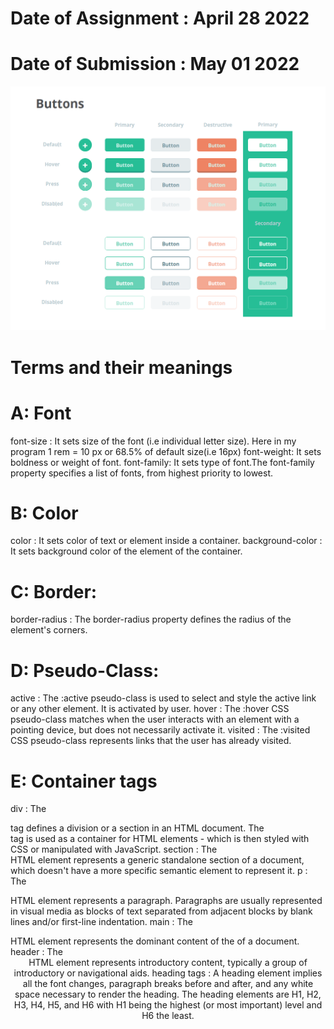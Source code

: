 # Date of Assignment : April 28 2022
# Date of Submission : May 01 2022
![screenshot](https://github.com/dikshangurung/wt-lab-assignment/blob/main/Lab/Lab%202/buttongit.png)

# Terms and their meanings
# A: Font
font-size : It sets size of the font (i.e individual letter size).
            Here in my program 1 rem = 10 px or 68.5% of default size(i.e 16px)
font-weight: It sets boldness or weight of font.
font-family: It sets type of font.The font-family property specifies a list of fonts, from highest priority to lowest.

# B: Color
color : It sets color of text or element inside a container.
background-color : It sets background color of the element of the container.
# C: Border:
border-radius : The border-radius property defines the radius of the element's corners.
# D: Pseudo-Class:
active : The :active pseudo-class is used to select and style the active link or any other element. It is activated by user.
hover : The :hover CSS pseudo-class matches when the user interacts with an element with a pointing device, but does not necessarily activate it.
visited : The :visited CSS pseudo-class represents links that the user has already visited.
# E: Container tags
div : The <div> tag defines a division or a section in an HTML document. The <div> tag is used as a container for HTML elements - which is then styled with CSS or manipulated with JavaScript. 
section : The <section> HTML element represents a generic standalone section of a document, which doesn't have a more specific semantic element to represent it. 
p : The <p> HTML element represents a paragraph. Paragraphs are usually represented in visual media as blocks of text separated from adjacent blocks by blank lines and/or first-line indentation.
main : The <main> HTML element represents the dominant content of the <body> of a document.
header : The <header> HTML element represents introductory content, typically a group of introductory or navigational aids.
heading tags :  A heading element implies all the font changes, paragraph breaks before and after, and any white space necessary to render the heading. The heading                       elements are H1, H2, H3, H4, H5, and H6 with H1 being the highest (or most important) level and H6 the least.
